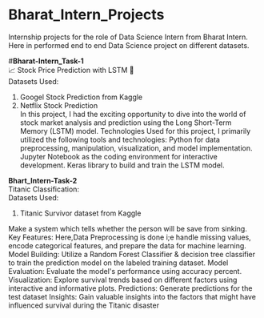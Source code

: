 # Bharat_Intern_Projects
Internship projects for the role of Data Science Intern from Bharat Intern. Here in performed end to end Data Science project on different datasets. <br>

#**Bharat-Intern_Task-1** <br>
📈 Stock Price Prediction with LSTM 🚀 <br>
Datasets Used: <br>
1. Googel Stock Prediction from Kaggle <br>
2. Netflix Stock Prediction <br>
In this project, I had the exciting opportunity to dive into the world of stock market analysis and prediction using the Long Short-Term Memory (LSTM) model. 
Technologies Used for this project, I primarily utilized the following tools and technologies: Python for data preprocessing, manipulation, visualization, and model implementation. 
Jupyter Notebook as the coding environment for interactive development. Keras library to build and train the LSTM model.

**Bhart_Intern-Task-2** <br>
Titanic Classification: <br>
Datasets Used: <br>
1. Titanic Survivor dataset from Kaggle <br>

Make a system which tells whether the person will be save from sinking. 
Key Features: Here,Data Preprocessing is done i;e handle missing values, encode categorical features, and prepare the data for machine learning. 
Model Building: Utilize a Random Forest Classifier & decision tree classifier to train the prediction model on the labeled training dataset. 
Model Evaluation: Evaluate the model's performance using accuracy percent. Visualization: Explore survival trends based on different factors using interactive and informative plots. 
Predictions: Generate predictions for the test dataset Insights: Gain valuable insights into the factors that might have influenced survival during the Titanic disaster
